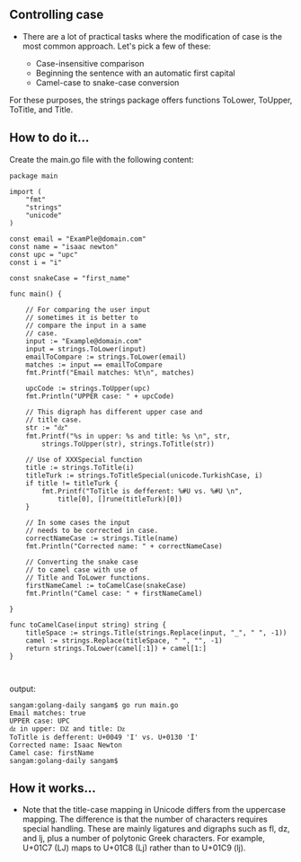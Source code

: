 
## Controlling case

- There are a lot of practical tasks where the modification of case is the most common approach. Let's pick a few of these:

   -  Case-insensitive comparison
   -  Beginning the sentence with an automatic first capital 
   -  Camel-case to snake-case conversion

For these purposes, the strings package offers functions ToLower, ToUpper, ToTitle, and Title. 

## How to do it...

Create the main.go file with the following content:
```
package main

import (
	"fmt"
	"strings"
	"unicode"
)

const email = "ExamPle@domain.com"
const name = "isaac newton"
const upc = "upc"
const i = "i"

const snakeCase = "first_name"

func main() {

	// For comparing the user input
	// sometimes it is better to
	// compare the input in a same
	// case.
	input := "Example@domain.com"
	input = strings.ToLower(input)
	emailToCompare := strings.ToLower(email)
	matches := input == emailToCompare
	fmt.Printf("Email matches: %t\n", matches)

	upcCode := strings.ToUpper(upc)
	fmt.Println("UPPER case: " + upcCode)

	// This digraph has different upper case and
	// title case.
	str := "ǳ"
	fmt.Printf("%s in upper: %s and title: %s \n", str,
		strings.ToUpper(str), strings.ToTitle(str))

	// Use of XXXSpecial function
	title := strings.ToTitle(i)
	titleTurk := strings.ToTitleSpecial(unicode.TurkishCase, i)
	if title != titleTurk {
		fmt.Printf("ToTitle is defferent: %#U vs. %#U \n",
			title[0], []rune(titleTurk)[0])
	}

	// In some cases the input
	// needs to be corrected in case.
	correctNameCase := strings.Title(name)
	fmt.Println("Corrected name: " + correctNameCase)

	// Converting the snake case
	// to camel case with use of
	// Title and ToLower functions.
	firstNameCamel := toCamelCase(snakeCase)
	fmt.Println("Camel case: " + firstNameCamel)

}

func toCamelCase(input string) string {
	titleSpace := strings.Title(strings.Replace(input, "_", " ", -1))
	camel := strings.Replace(titleSpace, " ", "", -1)
	return strings.ToLower(camel[:1]) + camel[1:]
}



```
output: 

```
sangam:golang-daily sangam$ go run main.go
Email matches: true
UPPER case: UPC
ǳ in upper: Ǳ and title: ǲ 
ToTitle is defferent: U+0049 'I' vs. U+0130 'İ' 
Corrected name: Isaac Newton
Camel case: firstName
sangam:golang-daily sangam$ 

```
## How it works...

- Note that the title-case mapping in Unicode differs from the uppercase mapping. The difference is that the number of characters requires special handling. These are mainly ligatures and digraphs such as fl, dz, and lj, plus a number of polytonic Greek characters. For example, U+01C7 (LJ) maps to U+01C8 (Lj) rather than to U+01C9 (lj).


